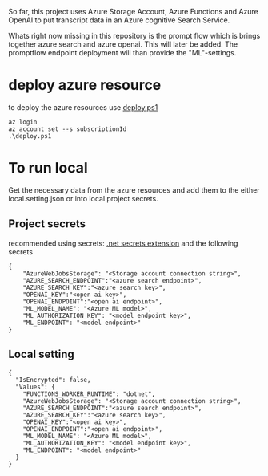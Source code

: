 So far, this project uses Azure Storage Account, Azure Functions and Azure OpenAI to put transcript data in an Azure cognitive Search Service.

Whats right now missing in this repository is the prompt flow which is brings together azure search and azure openai. This will later be added. The promptflow endpoint deployment will than provide the "ML"-settings.

# deploy azure resource

to deploy the azure resources use [deploy.ps1](https://github.com/nampacx/MeetingNotes/blob/main/eng/deploy.ps1)

```
az login
az account set --s subscriptionId
.\deploy.ps1
```

# To run local

Get the necessary data from the azure resources and add them to the either local.setting.json or into local project secrets.

## Project secrets

recommended using secrets: [.net secrets extension](https://marketplace.visualstudio.com/items?itemName=adrianwilczynski.user-secrets)
and the following secrets

```
{
    "AzureWebJobsStorage": "<Storage account connection string>",
    "AZURE_SEARCH_ENDPOINT":"<azure search endpoint>",
    "AZURE_SEARCH_KEY":"<azure search key>",
    "OPENAI_KEY":"<open ai key>",
    "OPENAI_ENDPOINT":"<open ai endpoint>",
    "ML_MODEL_NAME": "<Azure ML model>",
    "ML_AUTHORIZATION_KEY": "<model endpoint key>",
    "ML_ENDPOINT": "<model endpoint>"
}
```

## Local setting

```
{
  "IsEncrypted": false,
  "Values": {
    "FUNCTIONS_WORKER_RUNTIME": "dotnet",
    "AzureWebJobsStorage": "<Storage account connection string>",
    "AZURE_SEARCH_ENDPOINT":"<azure search endpoint>",
    "AZURE_SEARCH_KEY":"<azure search key>",
    "OPENAI_KEY":"<open ai key>",
    "OPENAI_ENDPOINT":"<open ai endpoint>",
    "ML_MODEL_NAME": "<Azure ML model>",
    "ML_AUTHORIZATION_KEY": "<model endpoint key>",
    "ML_ENDPOINT": "<model endpoint>"
  }
}
```

